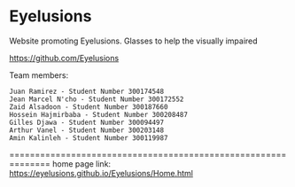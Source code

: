 # Eyelusions
Website promoting Eyelusions. Glasses to help the visually impaired

https://github.com/Eyelusions

Team members:
	
	Juan Ramirez - Student Number 300174548
	Jean Marcel N'cho - Student Number 300172552
	Zaid Alsadoon - Student Number 300187660
	Hossein Hajmirbaba - Student Number 300208487
	Gilles Djawa - Student Number 300094497
	Arthur Vanel - Student Number 300203148
	Amin Kalinleh - Student Number 300119987

==============================================================
home page link: https://eyelusions.github.io/Eyelusions/Home.html